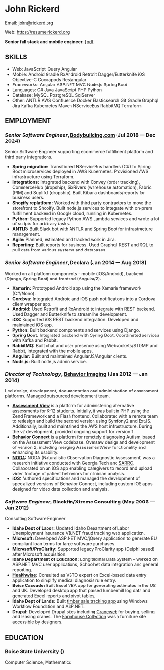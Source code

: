 John Rickerd
============
Email: john@rickerd.org

Web: https://resume.rickerd.org

**Senior full stack and mobile engineer.**   [[pdf](resume.pdf)]

## SKILLS

  - Web: JavaScript jQuery Angular 
  - Mobile: Android Gradle RxAndroid Retrofit Dagger/Butterknife iOS Objective-C Cocoapods Restangular 
  - Frameworks: Angular ASP.NET MVC Node.js Spring Boot 
  - Languages: C# Java JavaScript PHP Python 
  - Database: MySQL PostgreSQL SqlServer 
  - Other: ANTLR AWS Confluence Docker Elasticsearch Git Gradle Graphql Jira Kafka Kubernetes Maven NServiceBus RabbitMQ Terraform 

## EMPLOYMENT

### *Senior Software Engineer*, [Bodybuilding.com](https://bodybuilding.com) (Jul 2018 — Dec 2024)

Senior Software Engineer supporting ecommerce fulfillment platform and third party integrations.
  - **Spring migration:** Transitioned NServiceBus handlers (C#) to Spring Boot microservices deployed in AWS Kubernetes. Provisioned AWS infrastructure using Terraform.
  - **Integrations:** Integrated backend with Convey (order tracking), CommerceHub (dropship), SixRivers (warehouse automation), Fabric (PIM) and Supliful (dropship). Built Kibana dashboards/reports for business users.
  - **Shopify replatform:** Worked with third party contractors to move the storefront to Shopify. Built node.js services to integrate with on-prem fulfillment backend in Google cloud, running in Kubernetes.
  - **Python:** Supported legacy Python AWS Lambda services and wrote a lot of scripts for arbitrary tasks.
  - **ANTLR:** Built Slack bot with ANTLR and Spring Boot for infrastructure management.
  - **Agile:** Planned, estimated and tracked work in Jira.
  - **Reporting:** Built reports for business. Used Graphql, REST and SQL to pull data from various systems and databases.

### *Senior Software Engineer*, Declara (Jan 2014 — Aug 2018)

Worked on all platform components - mobile (iOS/Android), backend (Django, Spring Boot) and frontend (Angular/2).
  - **Xamarin:** Prototyped Android app using the Xamarin framework (C#/Mono).
  - **Cordova:** Integrated Android and iOS push notifications into a Cordova client wrapper app.
  - **Android:** Used Retrofit and RxAndroid to integrate with REST backend. Used Dagger and Butterknife to streamline development.
  - **iOS:** Supported iOS REST backend integration. Developed and maintained iOS app.
  - **Python:** Built backend components and services using Django.
  - **Spring Boot:** Integrated backend with Spring Boot. Coordinated services with Kafka and Rabbit.
  - **RabbitMQ:** Built chat and user presence using Websockets/STOMP and Rabbit, integrated with the mobile apps.
  - **Angular:** Built and maintained AngularJS/Angular clients.
  - **Node.js:** Built node.js admin service.

### *Director of Technology*, [Behavior Imaging](https://behaviorimaging.com/) (Jan 2012 — Jan 2014)

Led design, development, documentation and administration of assessment platforms. Managed outsourced development team.
  - **[Assessment View](https://behaviorimaging.com/products/assessment-view/)** is a platform for administering alternative assessments for K-12 students. Initially, it was built in PHP using the Zend Framework and a Flash frontend. Collaborated with a remote team to redesign and build the second version using Symfony2 and ExtJS. Additionally, built and maintained the AWS host infrastructure. During the v2 development, provided ongoing support for version 1.
  - **[Behavior Connect](https://behaviorimaging.com/products/behavior-connect/)** is a platform for remotely diagnosing Autism, based on the Assessment View codebase. Oversaw design and development of version 2, including merging AssessmentView functionality and enhancing its usability.
  - **[NODA](https://behaviorimaging.com/noda/):** NODA (Naturalistic Observation Diagnostic Assessment) was a research initiative conducted with Georgia Tech and [SARRC](https://autismcenter.org/). Collaborated on an iOS app enabling caregivers to record and upload video footage of patient behaviors for clinician analysis.
  - **iOS:** Authored specifications and managed the development of specialized versions of Behavior Connect, including custom iOS apps designed for video data collection and analysis.

### *Software Engineer*, Blackfin/Xtreme Consulting (May 2006 — Jan 2012)

Consulting Software Engineer
  - **Idaho Dept of Labor:** Updated Idaho Department of Labor Unemployment Insurance VB.NET fraud tracking web application.
  - **Microsoft:** Developed ASP.NET MVC/jQuery application to generate EU compliant loan terms for large software purchases.
  - **Microsoft/ProClarity:** Supported legacy ProClarity app (Delphi based) after Microsoft acquisition.
  - **Idaho Department of Education:** Longitudinal Data System – worked on ASP.NET MVC user applications, Schoolnet data integration and general reporting.
  - **[Healthwise](http://www.healthwise.org):** Consulted as VSTO expert on Excel-based data entry application to simplify medical diagnosis rule entry.
  - **Boise Cascade:** Built Excel VBA app for generating estimates in the US and UK. Developed desktop app that parsed lumbermill log data and generated Excel reports and pivot tables.
  - **Idaho Dept of Lands:** Built [timber sale tracking app](http://web.idl.idaho.gov/timbersale/Search.aspx) using Windows Workflow Foundation and ASP.NET.
  - **Drupal:** Developed Drupal sites including [Craneweb](https://craneweb.com) for buying, selling and leasing cranes. The [Farmhouse Collection](https://www.farmhousecollection.com) was a furniture site accessible by designers.




## EDUCATION

### Boise State University ()

Computer Science, Mathematics












